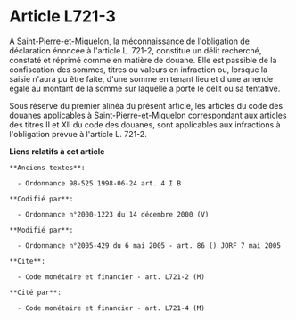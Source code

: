# Article L721-3

A Saint-Pierre-et-Miquelon, la méconnaissance de l'obligation de déclaration énoncée à l'article L. 721-2, constitue un délit
recherché, constaté et réprimé comme en matière de douane. Elle est passible de la confiscation des sommes, titres ou valeurs
en infraction ou, lorsque la saisie n'aura pu être faite, d'une somme en tenant lieu et d'une amende égale au montant de la
somme sur laquelle a porté le délit ou sa tentative.

Sous réserve du premier alinéa du présent article, les articles du code des douanes applicables à Saint-Pierre-et-Miquelon
correspondant aux articles des titres II et XII du code des douanes, sont applicables aux infractions à l'obligation prévue à
l'article L. 721-2.

**Liens relatifs à cet article**

	**Anciens textes**:

	  - Ordonnance 98-525 1998-06-24 art. 4 I B

	**Codifié par**:

	  - Ordonnance n°2000-1223 du 14 décembre 2000 (V)

	**Modifié par**:

	  - Ordonnance n°2005-429 du 6 mai 2005 - art. 86 () JORF 7 mai 2005

	**Cite**:

	  - Code monétaire et financier - art. L721-2 (M)

	**Cité par**:

	  - Code monétaire et financier - art. L721-4 (M)
